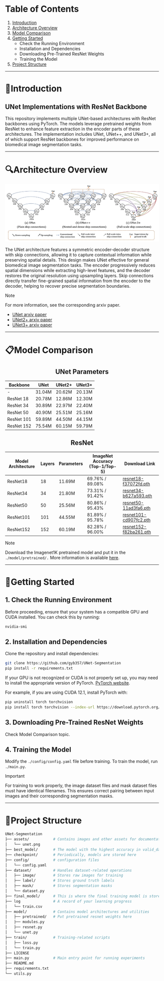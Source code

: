 # Table of Contents

1. [Introduction](#Introduction)
2. [Architecture Overview](#Architecture-Overview)
3. [Model Comparison](#Model-Comparison)
4. [Getting Started](#Getting-Started)
     * Check the Running Environment
     * Installation and Dependencies
     * Downloading Pre-Trained ResNet Weights
     * Training the Model
5. [Project Structure](#Project-Structure)


*****


# 📑Introduction

## UNet Implementations with ResNet Backbone
This repository implements multiple UNet-based architectures with ResNet backbones using PyTorch. The models leverage pretrained weights from ResNet to enhance feature extraction in the encoder parts of these architectures. The implementation includes UNet, UNet++, and UNet3+, all of which support ResNet backbones for improved performance on biomedical image segmentation tasks.


*****


# 🔍Architecture Overview

![unet](assets/unet.png)

The UNet architecture features a symmetric encoder-decoder structure with skip connections, allowing it to capture contextual information while preserving spatial details. This design makes UNet effective for general biomedical image segmentation tasks. The encoder progressively reduces spatial dimensions while extracting high-level features, and the decoder restores the original resolution using upsampling layers. Skip connections directly transfer fine-grained spatial information from the encoder to the decoder, helping to recover precise segmentation boundaries.

 > [!Note]
 > For more information, see the corresponding arxiv paper.
 > - [UNet arxiv paper](https://arxiv.org/abs/1505.04597)
 > - [UNet2+ arxiv paper](https://arxiv.org/abs/1807.10165)
 > - [UNet3+ arxiv paper](https://arxiv.org/abs/2004.08790)


*****


# 📋Model Comparison

<div align="center">

## UNet Parameters

|  Backbone  |  UNet  | UNet2+ | UNet3+ |
|------------|--------|--------|--------|
| -          | 31.04M | 20.62M | 20.13M |
| ResNet 18  | 20.78M | 12.86M | 12.30M |
| ResNet 34  | 30.89M | 22.97M | 22.40M |
| ResNet 50  | 40.90M | 25.51M | 25.16M |
| ResNet 101 | 59.89M | 44.50M | 44.15M |
| ResNet 152 | 75.54M | 60.15M | 59.79M |


## ResNet

| Model Architecture | Layers | Parameters | ImageNet Accuracy (Top-1/Top-5) | Download Link |
|--------------------|--------|------------|---------------------------------|---------------|
| ResNet18         |  18    |   11.69M   |         69.76% / 89.08%         | [resnet18-f37072fd.pth](https://download.pytorch.org/models/resnet18-f37072fd.pth) |
| ResNet34         |  34    |   21.80M   |         73.31% / 91.42%         | [resnet34-b627a593.pth](https://download.pytorch.org/models/resnet34-b627a593.pth) |
| ResNet50         |  50    |   25.56M   |         80.86% / 95.43%         | [resnet50-11ad3fa6.pth](https://download.pytorch.org/models/resnet50-11ad3fa6.pth) |
| ResNet101        |  101   |   44.55M   |         81.89% / 95.78%         | [resnet101-cd907fc2.pth](https://download.pytorch.org/models/resnet101-cd907fc2.pth) |
| ResNet152        |  152   |   60.19M   |         82.28% / 96.00%         | [resnet152-f82ba261.pth](https://download.pytorch.org/models/resnet152-f82ba261.pth) |

</div>

 > [!Note]
 > Download the Imagenet1K pretrained model and put it in the `./model/pretrained/.`
 > More information is available [here](https://pytorch.org/vision/stable/_modules/torchvision/models/resnet.html).


*****


# 🔨Getting Started

## 1. Check the Running Environment
Before proceeding, ensure that your system has a compatible GPU and CUDA installed. You can check this by running:
```bash
nvidia-smi
```

## 2. Installation and Dependencies
Clone the repository and install dependencies:

```bash
git clone https://github.com/gyb357/UNet-Segmentation
pip install -r requirements.txt
```

If your GPU is not recognized or CUDA is not properly set up, you may need to install the appropriate version of PyTorch.
[PyTorch website](https://pytorch.org/get-started/previous-versions/).

For example, if you are using CUDA 12.1, install PyTorch with:

```bash
pip uninstall torch torchvision
pip install torch torchvision --index-url https://download.pytorch.org/whl/cu121
```

## 3. Downloading Pre-Trained ResNet Weights
Check Model Comparison topic.

## 4. Training the Model
Modify the `./config/config.yaml` file before training.
To train the model, run `./main.py`.

 > [!IMPORTANT]
 > For training to work properly, the image dataset files and mask dataset files must have identical filenames. This ensures correct pairing between input images and their corresponding segmentation masks.


*****


# 📁Project Structure

```bash
UNet-Segmentation
├── assets/           # Contains images and other assets for documentation
│   └── unet.png
├── best_model/       # The model with the highest accuracy in valid_dataset is stored here
├── checkpoint/       # Periodically, models are stored here
├── config/           # configuration files
│   └── config.yaml
├── dataset/          # Handles dataset-related operations
│   ├── image/        # Stores raw images for training
│   ├── label/        # Stores ground truth labels
│   ├── mask/         # Stores segmentation masks
│   └── dataset.py
├── final_model/      # This is where the final training model is stored
├── log               # A record of your learning progress
│   └── train.csv
├── model/            # Contains model architectures and utilities
│   ├── pretrained/   # Put pretrained resnet weights here
│   ├── modules.py
│   ├── resnet.py
│   └── unet.py
├── train/            # Training-related scripts
│   ├── loss.py
│   └── train.py
├── LICENSE
├── main.py           # Main entry point for running experiments
├── README.md
├── requirements.txt
└── utils.py
```

